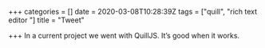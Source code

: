 +++
categories = []
date = 2020-03-08T10:28:39Z
tags = ["quill", "rich text editor "]
title = "Tweet"

+++
In a current project we went with QuillJS. It’s good when it works. 